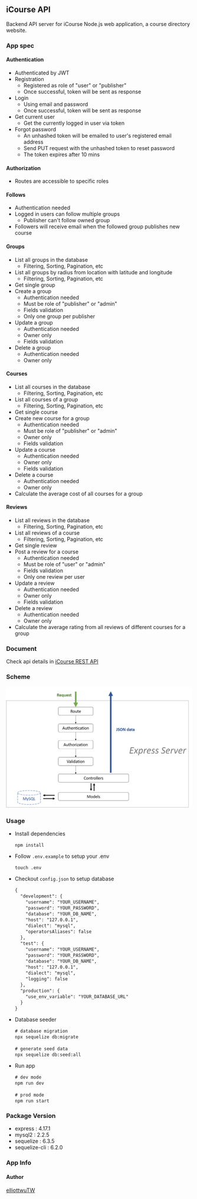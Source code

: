 ## iCourse API
Backend API server for iCourse Node.js web application, a course directory website.

### App spec
#### Authentication
- Authenticated by JWT
- Registration
  - Registered as role of "user" or "publisher"
  - Once successful, token will be sent as response
- Login
  - Using email and password
  - Once successful, token will be sent as response
- Get current user
  - Get the currently logged in user via token
- Forgot password
  - An unhashed token will be emailed to user's registered email address
  - Send PUT request with the unhashed token to reset password
  - The token expires after 10 mins

#### Authorization
- Routes are accessible to specific roles

#### Follows
- Authentication needed
- Logged in users can follow multiple groups
  - Publisher can't follow owned group
- Followers will receive email when the followed group publishes new course

#### Groups
- List all groups in the database
  - Filtering, Sorting, Pagination, etc 
- List all groups by radius from location with latitude and longitude
  - Filtering, Sorting, Pagination, etc 
- Get single group
- Create a group
  - Authentication needed
  - Must be role of "publisher" or "admin"
  - Fields validation
  - Only one group per publisher
- Update a group
  - Authentication needed
  - Owner only
  - Fields validation
- Delete a group
  - Authentication needed
  - Owner only

#### Courses
- List all courses in the database
  - Filtering, Sorting, Pagination, etc
- List all courses of a group
  - Filtering, Sorting, Pagination, etc
- Get single course
- Create new course for a group
  - Authentication needed
  - Must be role of "publisher" or "admin"
  - Owner only
  - Fields validation
- Update a course
  - Authentication needed
  - Owner only
  - Fields validation
- Delete a course
  - Authentication needed
  - Owner only
- Calculate the average cost of all courses for a group

#### Reviews
- List all reviews in the database
  - Filtering, Sorting, Pagination, etc
- List all reviews of a course
  - Filtering, Sorting, Pagination, etc
- Get single review
- Post a review for a course
  - Authentication needed
  - Must be role of "user" or "admin"
  - Fields validation
  - Only one review per user
- Update a review
  - Authentication needed
  - Owner only
  - Fields validation
- Delete a review
  - Authentication needed
  - Owner only
- Calculate the average rating from all reviews of different courses for a group

### Document
Check api details in [iCourse REST API](https://icourse-api.herokuapp.com/index.html)

### Scheme
![](https://raw.githubusercontent.com/elliottwuTW/iCourse-api/master/public/scheme-structure.png)

### Usage
- Install dependencies
  ```
  npm install
  ```
- Follow `.env.example` to setup your .env
  ```
  touch .env
  ```
- Checkout `config.json` to setup database
  ```
  {
    "development": {
      "username": "YOUR_USERNAME",
      "password": "YOUR_PASSWORD",
      "database": "YOUR_DB_NAME",
      "host": "127.0.0.1",
      "dialect": "mysql",
      "operatorsAliases": false
    },
    "test": {
      "username": "YOUR_USERNAME",
      "password": "YOUR_PASSWORD",
      "database": "YOUR_DB_NAME",
      "host": "127.0.0.1",
      "dialect": "mysql",
      "logging": false
    },
    "production": {
      "use_env_variable": "YOUR_DATABASE_URL"
    }
  }
  ```
- Database seeder
  ```
  # database migration
  npx sequelize db:migrate

  # generate seed data
  npx sequelize db:seed:all
  ```
- Run app
  ```
  # dev mode
  npm run dev

  # prod mode
  npm run start
  ```

### Package Version
- express : 4.17.1
- mysql2 : 2.2.5
- sequelize : 6.3.5
- sequelize-cli : 6.2.0

### App Info
#### Author 
[elliottwuTW](https://github.com/elliottwuTW)

